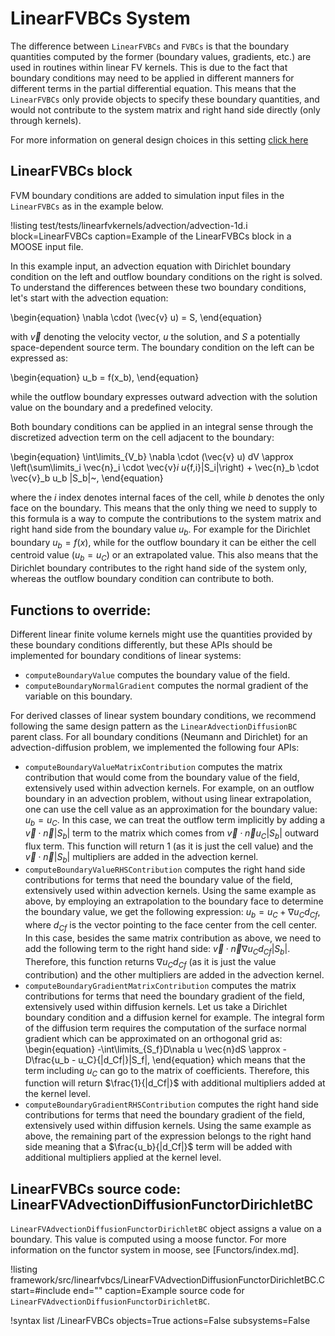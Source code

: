 # LinearFVBCs System

The difference between `LinearFVBCs` and `FVBCs` is that the boundary quantities
computed by the former (boundary values, gradients, etc.) are used in routines
within linear FV kernels. This is due to the fact that boundary conditions may need to be
applied in different manners for different terms in the partial differential equation.
This means that the `LinearFVBCs` only provide objects to specify these boundary quantities,
and would not contribute to the system matrix and right hand side directly (only through kernels).

For more information on general design choices in this setting [click here](/linear_fv_design.md)

## LinearFVBCs block

FVM boundary conditions are added to simulation input files in the `LinearFVBCs` as in the example below.

!listing test/tests/linearfvkernels/advection/advection-1d.i
         block=LinearFVBCs
         caption=Example of the LinearFVBCs block in a MOOSE input file.

In this example input, an advection equation with Dirichlet boundary condition on the left
and outflow boundary conditions on the right is solved. To understand the differences between
these two boundary conditions, let's start with the advection equation:

\begin{equation}
  \nabla \cdot (\vec{v} u) = S,
\end{equation}

with $\vec{v}$ denoting the velocity vector, $u$ the solution, and $S$ a potentially space-dependent
source term. The boundary condition on the left can be expressed as:

\begin{equation}
  u_b = f(x_b),
\end{equation}

while the outflow boundary expresses outward advection with the solution value
on the boundary and a predefined velocity.

Both boundary conditions can be applied in an integral sense through the discretized
advection term on the cell adjacent to the boundary:

\begin{equation}
  \int\limits_{V_b} \nabla \cdot (\vec{v} u) dV \approx \left(\sum\limits_i \vec{n}_i
  \cdot \vec{v}_i u_{f,i}|S_i|\right) + \vec{n}_b \cdot \vec{v}_b u_b |S_b|~,
\end{equation}

where the $i$ index denotes internal faces of the cell, while $b$ denotes the only face on the boundary.
This means that the only thing we need to supply to this formula is a way to compute the contributions to
the system matrix and right hand side from the boundary value $u_b$.
For example for the Dirichlet boundary $u_b = f(x)$,
while for the outflow boundary it can be either the cell centroid value ($u_b = u_C$)
or an extrapolated value. This also means that the Dirichlet boundary contributes to
the right hand side of the system only, whereas the outflow boundary condition can contribute to both.

## Functions to override:

Different linear finite volume kernels might use the quantities provided by these boundary
conditions differently, but these APIs should be implemented for boundary conditions of linear systems:

- `computeBoundaryValue` computes the boundary value of the field.
- `computeBoundaryNormalGradient` computes the normal gradient of the variable on this boundary.

For derived classes of linear system boundary conditions, we recommend following the same design pattern as the
`LinearAdvectionDiffusionBC` parent class.
For all boundary conditions (Neumann and Dirichlet) for an advection-diffusion problem,
we implemented the following four APIs:

- `computeBoundaryValueMatrixContribution` computes the matrix contribution that would come from
  the boundary value of the field, extensively used within advection kernels.
  For example, on an outflow boundary in an advection problem,
  without using linear extrapolation, one can use the cell value
  as an approximation for the boundary value: $u_b = u_C$. In this case, we can treat the outflow term
  implicitly by adding a $\vec{v} \cdot \vec{n} |S_b|$ term to the matrix which comes from
  $\vec{v} \cdot \vec{n} u_C |S_b|$ outward flux term. This function will return
  $1$ (as it is just the cell value) and the $\vec{v} \cdot \vec{n} |S_b|$ multipliers are added
  in the advection kernel.
- `computeBoundaryValueRHSContribution` computes the right hand side contributions for terms that
  need the boundary value of the field, extensively used within advection kernels.
  Using the same example as above, by employing an extrapolation to the boundary face to determine the
  boundary value, we get the following expression: $u_b = u_C+\nabla u_C d_{Cf}$, where $d_{Cf}$ is
  the vector pointing to the face center from the cell center. In this case, besides the same matrix
  contribution as above, we need to add the following term to the right hand side:
  $\vec{v} \cdot \vec{n} \nabla u_C d_{Cf} |S_b|$. Therefore, this function returns $\nabla u_C d_{Cf}$
  (as it is just the value contribution) and the other multipliers are added in the advection kernel.
- `computeBoundaryGradientMatrixContribution` computes the matrix contributions for terms that need the
  boundary gradient of the field, extensively used within diffusion kernels. Let us take a Dirichlet
  boundary condition and a diffusion kernel for example. The integral form of the diffusion term
  requires the computation of the surface normal gradient which can be approximated on an orthogonal grid as:
  \begin{equation}
    -\int\limits_{S_f}D\nabla u \vec{n}dS  \approx -D\frac{u_b - u_C}{|d_Cf|}|S_f|,
  \end{equation}
  which means that the term including $u_C$ can go to the matrix of coefficients. Therefore, this
  function will return $\frac{1}{|d_Cf|}$ with additional multipliers added at the kernel level.
- `computeBoundaryGradientRHSContribution` computes the right hand side contributions
  for terms that need the boundary gradient of the field, extensively used within diffusion kernels.
  Using the same example as above, the remaining part of the expression belongs to the right hand side
  meaning that a $\frac{u_b}{|d_Cf|}$ term will be added with additional multipliers
  applied at the kernel level.

## LinearFVBCs source code: LinearFVAdvectionDiffusionFunctorDirichletBC

`LinearFVAdvectionDiffusionFunctorDirichletBC` object assigns a value on a boundary. This value is computed using a moose
functor. For more information on the functor system in moose, see [Functors/index.md].

!listing framework/src/linearfvbcs/LinearFVAdvectionDiffusionFunctorDirichletBC.C
         start=#include
         end=""
         caption=Example source code for `LinearFVAdvectionDiffusionFunctorDirichletBC`.

!syntax list /LinearFVBCs objects=True actions=False subsystems=False
